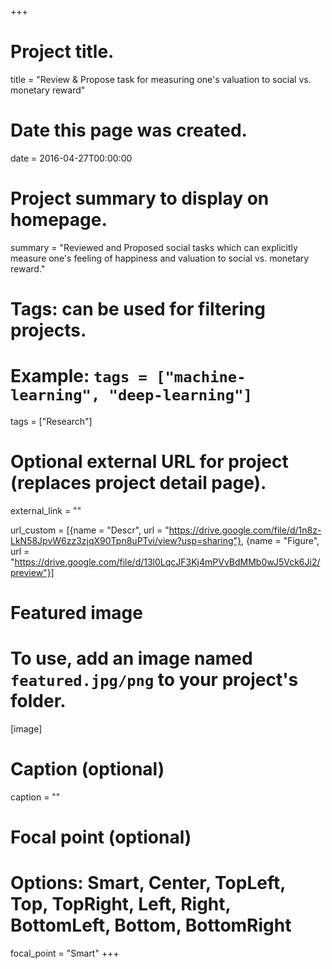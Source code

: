 +++
# Project title.
title = "Review & Propose task for measuring one's valuation to social vs. monetary reward"

# Date this page was created.
date = 2016-04-27T00:00:00

# Project summary to display on homepage.
summary = "Reviewed and Proposed social tasks which can explicitly measure one's feeling of happiness and valuation to social vs. monetary reward."

# Tags: can be used for filtering projects.
# Example: `tags = ["machine-learning", "deep-learning"]`
tags = ["Research"]

# Optional external URL for project (replaces project detail page).
external_link = ""

url_custom = [{name = "Descr", url = "https://drive.google.com/file/d/1n8z-LkN58JpvW6zz3zjqX90Tpn8uPTvi/view?usp=sharing"}, {name = "Figure", url = "https://drive.google.com/file/d/13l0LqcJF3Kj4mPVvBdMMb0wJ5Vck6Ji2/preview"}]

# Featured image
# To use, add an image named `featured.jpg/png` to your project's folder. 
[image]
  # Caption (optional)
  caption = ""

  # Focal point (optional)
  # Options: Smart, Center, TopLeft, Top, TopRight, Left, Right, BottomLeft, Bottom, BottomRight
  focal_point = "Smart"
+++
